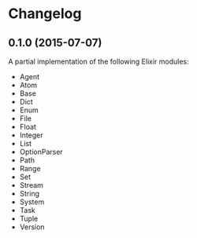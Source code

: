 # Changelog

## 0.1.0 (2015-07-07)

A partial implementation of the following Elixir modules:
* Agent
* Atom
* Base
* Dict
* Enum
* File
* Float
* Integer
* List
* OptionParser
* Path
* Range
* Set
* Stream
* String
* System
* Task
* Tuple
* Version
